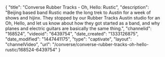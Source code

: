{
    "title": "Converse Rubber Tracks - Oh, Hello: Rustic",
    "description": "Beijing based band Rustic made the long trek to Austin for a week of shows and hijinx. They stopped by our Rubber Tracks Austin studio for an Oh, Hello, and let us know about how they got started as a band, and why planes and electric guitars are basically the same thing.",
    "channelid": "168524",
    "videoid": "6439754",
    "date_created": "1333126875",
    "date_modified": "1447441175",
    "type": "captivate",
    "layout": "channelVideo",
    "url": "\/converse\/converse-rubber-tracks-oh-hello-rustic\/168524-6439754"
}